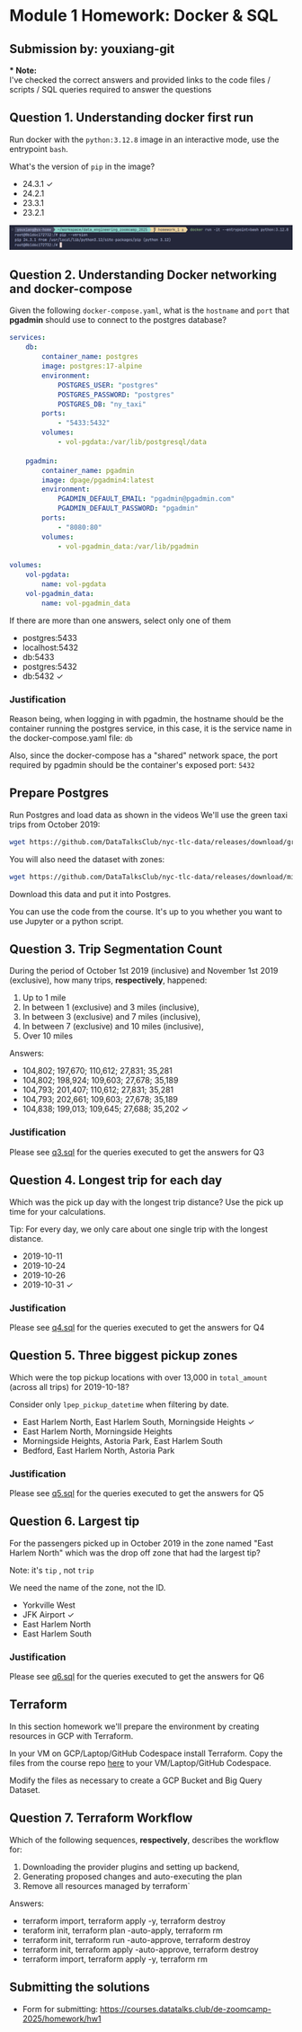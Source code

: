 # Module 1 Homework: Docker & SQL

## Submission by: youxiang-git

**\* Note:** </br>
I've checked the correct answers and provided links to the code files / scripts / SQL queries required to answer the questions

## Question 1. Understanding docker first run

Run docker with the `python:3.12.8` image in an interactive mode, use the entrypoint `bash`.

What's the version of `pip` in the image?

-   24.3.1 &check;
-   24.2.1
-   23.3.1
-   23.2.1

![image](/screenshots/q1.png)

## Question 2. Understanding Docker networking and docker-compose

Given the following `docker-compose.yaml`, what is the `hostname` and `port` that **pgadmin** should use to connect to the postgres database?

```yaml
services:
    db:
        container_name: postgres
        image: postgres:17-alpine
        environment:
            POSTGRES_USER: "postgres"
            POSTGRES_PASSWORD: "postgres"
            POSTGRES_DB: "ny_taxi"
        ports:
            - "5433:5432"
        volumes:
            - vol-pgdata:/var/lib/postgresql/data

    pgadmin:
        container_name: pgadmin
        image: dpage/pgadmin4:latest
        environment:
            PGADMIN_DEFAULT_EMAIL: "pgadmin@pgadmin.com"
            PGADMIN_DEFAULT_PASSWORD: "pgadmin"
        ports:
            - "8080:80"
        volumes:
            - vol-pgadmin_data:/var/lib/pgadmin

volumes:
    vol-pgdata:
        name: vol-pgdata
    vol-pgadmin_data:
        name: vol-pgadmin_data
```

If there are more than one answers, select only one of them

-   postgres:5433
-   localhost:5432
-   db:5433
-   postgres:5432
-   db:5432 &check;

### Justification

Reason being, when logging in with pgadmin, the hostname should be the container running the postgres service, in this case, it is the service name in the docker-compose.yaml file: `db`

Also, since the docker-compose has a "shared" network space, the port required by pgadmin should be the container's exposed port: `5432`

## Prepare Postgres

Run Postgres and load data as shown in the videos
We'll use the green taxi trips from October 2019:

```bash
wget https://github.com/DataTalksClub/nyc-tlc-data/releases/download/green/green_tripdata_2019-10.csv.gz
```

You will also need the dataset with zones:

```bash
wget https://github.com/DataTalksClub/nyc-tlc-data/releases/download/misc/taxi_zone_lookup.csv
```

Download this data and put it into Postgres.

You can use the code from the course. It's up to you whether
you want to use Jupyter or a python script.

## Question 3. Trip Segmentation Count

During the period of October 1st 2019 (inclusive) and November 1st 2019 (exclusive), how many trips, **respectively**, happened:

1. Up to 1 mile
2. In between 1 (exclusive) and 3 miles (inclusive),
3. In between 3 (exclusive) and 7 miles (inclusive),
4. In between 7 (exclusive) and 10 miles (inclusive),
5. Over 10 miles

Answers:

-   104,802; 197,670; 110,612; 27,831; 35,281
-   104,802; 198,924; 109,603; 27,678; 35,189
-   104,793; 201,407; 110,612; 27,831; 35,281
-   104,793; 202,661; 109,603; 27,678; 35,189
-   104,838; 199,013; 109,645; 27,688; 35,202 &check;

### Justification

Please see [q3.sql](q3.sql) for the queries executed to get the answers for Q3

## Question 4. Longest trip for each day

Which was the pick up day with the longest trip distance?
Use the pick up time for your calculations.

Tip: For every day, we only care about one single trip with the longest distance.

-   2019-10-11
-   2019-10-24
-   2019-10-26
-   2019-10-31 &check;

### Justification

Please see [q4.sql](q4.sql) for the queries executed to get the answers for Q4

## Question 5. Three biggest pickup zones

Which were the top pickup locations with over 13,000 in
`total_amount` (across all trips) for 2019-10-18?

Consider only `lpep_pickup_datetime` when filtering by date.

-   East Harlem North, East Harlem South, Morningside Heights &check;
-   East Harlem North, Morningside Heights
-   Morningside Heights, Astoria Park, East Harlem South
-   Bedford, East Harlem North, Astoria Park

### Justification

Please see [q5.sql](q5.sql) for the queries executed to get the answers for Q5

## Question 6. Largest tip

For the passengers picked up in October 2019 in the zone
named "East Harlem North" which was the drop off zone that had
the largest tip?

Note: it's `tip` , not `trip`

We need the name of the zone, not the ID.

-   Yorkville West
-   JFK Airport &check;
-   East Harlem North
-   East Harlem South

### Justification

Please see [q6.sql](q6.sql) for the queries executed to get the answers for Q6

## Terraform

In this section homework we'll prepare the environment by creating resources in GCP with Terraform.

In your VM on GCP/Laptop/GitHub Codespace install Terraform.
Copy the files from the course repo
[here](../../../01-docker-terraform/1_terraform_gcp/terraform) to your VM/Laptop/GitHub Codespace.

Modify the files as necessary to create a GCP Bucket and Big Query Dataset.

## Question 7. Terraform Workflow

Which of the following sequences, **respectively**, describes the workflow for:

1. Downloading the provider plugins and setting up backend,
2. Generating proposed changes and auto-executing the plan
3. Remove all resources managed by terraform`

Answers:

-   terraform import, terraform apply -y, terraform destroy
-   teraform init, terraform plan -auto-apply, terraform rm
-   terraform init, terraform run -auto-approve, terraform destroy
-   terraform init, terraform apply -auto-approve, terraform destroy
-   terraform import, terraform apply -y, terraform rm

## Submitting the solutions

-   Form for submitting: https://courses.datatalks.club/de-zoomcamp-2025/homework/hw1
